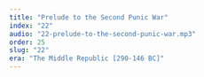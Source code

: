 ```yaml
---
title: "Prelude to the Second Punic War"
index: "22"
audio: "22-prelude-to-the-second-punic-war.mp3"
order: 25
slug: "22"
era: "The Middle Republic [290-146 BC]"
---
```



